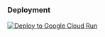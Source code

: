 #
### Deployment

[![Deploy to Google Cloud Run](https://deploy.cloud.run/button.svg)](https://deploy.cloud.run/?git_repo=https://github.com/rowyio/rowy-run-manager.git)